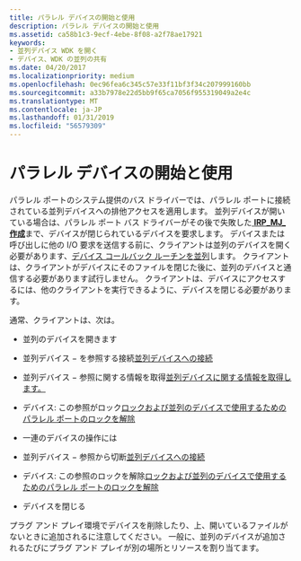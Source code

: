 ```yaml
---
title: パラレル デバイスの開始と使用
description: パラレル デバイスの開始と使用
ms.assetid: ca58b1c3-9ecf-4ebe-8f08-a2f78ae17921
keywords:
- 並列デバイス WDK を開く
- デバイス、WDK の並列の共有
ms.date: 04/20/2017
ms.localizationpriority: medium
ms.openlocfilehash: 0ec96fea6c345c57e33f11bf3f34c207999160bb
ms.sourcegitcommit: a33b7978e22d5bb9f65ca7056f955319049a2e4c
ms.translationtype: MT
ms.contentlocale: ja-JP
ms.lasthandoff: 01/31/2019
ms.locfileid: "56579309"
---
```

# <a name="opening-and-using-a-parallel-device"></a>パラレル デバイスの開始と使用





パラレル ポートのシステム提供のバス ドライバーでは、パラレル ポートに接続されている並列デバイスへの排他アクセスを適用します。 並列デバイスが開いている場合は、パラレル ポート バス ドライバーがその後で失敗した[ **IRP\_MJ\_作成**](https://msdn.microsoft.com/library/windows/hardware/ff544131)まで、デバイスが閉じられているデバイスを要求します。 デバイスまたは呼び出しに他の I/O 要求を送信する前に、クライアントは並列のデバイスを開く必要があります、[デバイス コールバック ルーチンを並列](https://msdn.microsoft.com/library/windows/hardware/ff544275)します。 クライアントは、クライアントがデバイスにそのファイルを閉じた後に、並列のデバイスと通信する必要があります試行しません。 クライアントは、デバイスにアクセスするには、他のクライアントを実行できるように、デバイスを閉じる必要があります。

通常、クライアントは、次は。

-   並列のデバイスを開きます

-   並列デバイス − を参照する接続[並列デバイスへの接続](connecting-to-a-parallel-device.md)

-   並列デバイス − 参照に関する情報を取得[並列デバイスに関する情報を取得します。](obtaining-information-about-a-parallel-device.md)

-   デバイス: この参照がロック[ロックおよび並列のデバイスで使用するためのパラレル ポートのロックを解除](locking-and-unlocking-a-parallel-port-for-use-by-a-parallel-device.md)

-   一連のデバイスの操作には

-   並列デバイス − 参照から切断[並列デバイスへの接続](connecting-to-a-parallel-device.md)

-   デバイス: この参照のロックを解除[ロックおよび並列のデバイスで使用するためのパラレル ポートのロックを解除](locking-and-unlocking-a-parallel-port-for-use-by-a-parallel-device.md)

-   デバイスを閉じる

プラグ アンド プレイ環境でデバイスを削除したり、上、開いているファイルがないときに追加されるに注意してください。 一般に、並列のデバイスが追加されるたびにプラグ アンド プレイが別の場所とリソースを割り当てます。

 

 




